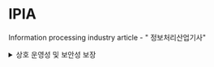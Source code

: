 # IPIA
Information processing industry article - " 정보처리산업기사"

<details>
<summary>상호 운영성 및 보안성 보장</summary>
ITA(Information Technology Architecture)
</div>
</details>
